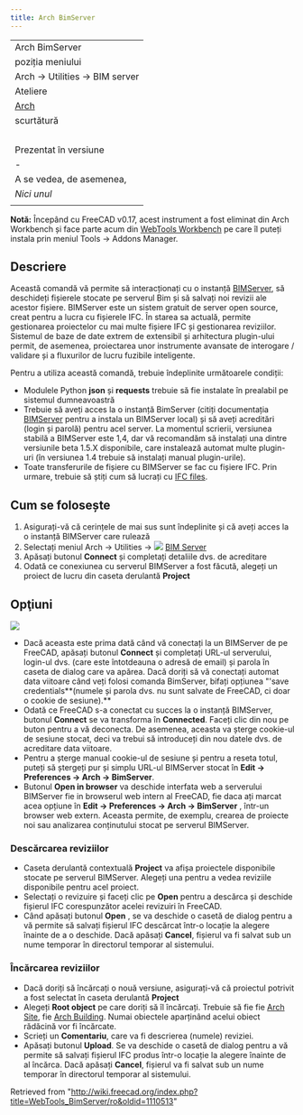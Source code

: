 ```yaml
---
title: Arch BimServer
---
```


|                                                |
| ---------------------------------------------- |
| Arch BimServer‏‎‏‎                             |
| poziția meniului                               |
| Arch → Utilities → BIM server                  |
| Ateliere                                       |
| [Arch](/Arch_Workbench/ro "Arch Workbench/ro") |
| scurtătură                                     |
| ‏‎                                             |
| Prezentat în versiune                          |
| -                                              |
| A se vedea, de asemenea,                       |
| _Nici unul_                                    |
|                                                |

**Notă:** Începând cu FreeCAD v0.17, acest instrument a fost eliminat din Arch Workbench și face parte acum din [WebTools Workbench](/WebTools_Workbench "WebTools Workbench") pe care îl puteți instala prin meniul Tools → Addons Manager.

## Descriere

Această comandă vă permite să interacționați cu o instanță [BIMServer](http://www.bimserver.org), să deschideți fișierele stocate pe serverul Bim și să salvați noi revizii ale acestor fișiere. BIMServer este un sistem gratuit de server open source, creat pentru a lucra cu fișierele IFC. În starea sa actuală, permite gestionarea proiectelor cu mai multe fișiere IFC și gestionarea reviziilor. Sistemul de baze de date extrem de extensibil și arhitectura plugin-ului permit, de asemenea, proiectarea unor instrumente avansate de interogare / validare și a fluxurilor de lucru fuzibile inteligente.

Pentru a utiliza această comandă, trebuie îndeplinite următoarele condiții:

- Modulele Python **json** și **requests** trebuie să fie instalate în prealabil pe sistemul dumneavoastră
- Trebuie să aveți acces la o instanță BimServer (citiți documentația [BIMServer](https://github.com/opensourceBIM/BIMserver/wiki) pentru a instala un BIMServer local) și să aveți acreditări (login și parolă) pentru acel server. La momentul scrierii, versiunea stabilă a BIMServer este 1,4, dar vă recomandăm să instalați una dintre versiunile beta 1.5.X disponibile, care instalează automat multe plugin-uri (în versiunea 1.4 trebuie să instalați manual plugin-urile).
- Toate transferurile de fișiere cu BIMServer se fac cu fișiere IFC. Prin urmare, trebuie să știți cum să lucrați cu [IFC files](/Arch_IFC "Arch IFC").

## Cum se folosește

1. Asigurați-vă că cerințele de mai sus sunt îndeplinite și că aveți acces la o instanță BIMServer care rulează
2. Selectați meniul Arch -> Utilities -> ![](/images/WebTools_BimServer.svg) [BIM Server](/Arch_BimServer "Arch BimServer")
3. Apăsați butonul **Connect** și completați detaliile dvs. de acreditare
4. Odată ce conexiunea cu serverul BIMServer a fost făcută, alegeți un proiect de lucru din caseta derulantă **Project**

## Opţiuni

![](/images/Arch_Bimserver_panel.jpg)

- Dacă aceasta este prima dată când vă conectați la un BIMServer de pe FreeCAD, apăsați butonul **Connect** și completați URL-ul serverului, login-ul dvs. (care este întotdeauna o adresă de email) și parola în caseta de dialog care va apărea. Dacă doriți să vă conectați automat data viitoare când veți folosi comanda BimServer, bifați opțiunea "'save credentials**(numele și parola dvs. nu sunt salvate de FreeCAD, ci doar o cookie de sesiune).**
- Odată ce FreeCAD s-a conectat cu succes la o instanță BIMServer, butonul **Connect** se va transforma în **Connected**. Faceți clic din nou pe buton pentru a vă deconecta. De asemenea, aceasta va șterge cookie-ul de sesiune stocat, deci va trebui să introduceți din nou datele dvs. de acreditare data viitoare.
- Pentru a șterge manual cookie-ul de sesiune și pentru a reseta totul, puteți să ștergeți pur și simplu URL-ul BIMServer stocat în **Edit -> Preferences -> Arch -> BimServer**.
- Butonul **Open in browser** va deschide interfata web a serverului BIMServer fie in browserul web intern al FreeCAD, fie daca ați marcat acea opțiune în **Edit -> Preferences -> Arch -> BimServer** , într-un browser web extern. Aceasta permite, de exemplu, crearea de proiecte noi sau analizarea conținutului stocat pe serverul BIMServer.

### Descărcarea reviziilor

- Caseta derulantă contextuală **Project** va afișa proiectele disponibile stocate pe serverul BIMServer. Alegeți una pentru a vedea reviziile disponibile pentru acel proiect.
- Selectați o revizuire și faceți clic pe **Open** pentru a descărca și deschide fișierul IFC corespunzător acelei revizuiri în FreeCAD.
- Când apăsați butonul **Open** , se va deschide o casetă de dialog pentru a vă permite să salvați fișierul IFC descărcat într-o locație la alegere înainte de a o deschide. Dacă apăsați **Cancel**, fișierul va fi salvat sub un nume temporar în directorul temporar al sistemului.

### Încărcarea reviziilor

- Dacă doriți să încărcați o nouă versiune, asigurați-vă că proiectul potrivit a fost selectat în caseta derulantă **Project**
- Alegeți **Root object** pe care doriți să îl încărcați. Trebuie să fie fie [Arch Site](/Arch_Site "Arch Site"), fie [Arch Building](/Arch_Building "Arch Building"). Numai obiectele aparținând acelui obiect rădăcină vor fi încărcate.
- Scrieți un **Comentariu**, care va fi descrierea (numele) reviziei.
- Apăsați butonul **Upload**. Se va deschide o casetă de dialog pentru a vă permite să salvați fișierul IFC produs într-o locație la alegere înainte de al încărca. Dacă apăsați **Cancel**, fișierul va fi salvat sub un nume temporar în directorul temporar al sistemului.

Retrieved from "<http://wiki.freecad.org/index.php?title=WebTools_BimServer/ro&oldid=1110513>"
